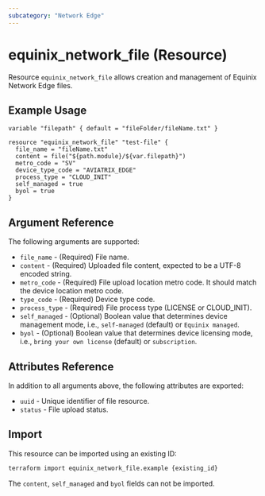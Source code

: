 ```yaml
---
subcategory: "Network Edge"
---
```


# equinix_network_file (Resource)

Resource `equinix_network_file` allows creation and management of Equinix Network Edge files.

## Example Usage

```hcl
variable "filepath" { default = "fileFolder/fileName.txt" }

resource "equinix_network_file" "test-file" {
  file_name = "fileName.txt"
  content = file("${path.module}/${var.filepath}")
  metro_code = "SV"
  device_type_code = "AVIATRIX_EDGE"
  process_type = "CLOUD_INIT"
  self_managed = true
  byol = true
}
```

## Argument Reference

The following arguments are supported:

* `file_name` - (Required) File name.
* `content` - (Required) Uploaded file content, expected to be a UTF-8 encoded string.
* `metro_code` - (Required) File upload location metro code. It should match the device location metro code.
* `type_code` - (Required) Device type code.
* `process_type` - (Required) File process type (LICENSE or CLOUD_INIT).
* `self_managed` - (Optional) Boolean value that determines device management mode, i.e.,
  `self-managed` (default) or `Equinix managed`.
* `byol` - (Optional) Boolean value that determines device licensing mode, i.e.,
  `bring your own license` (default) or `subscription`.

## Attributes Reference

In addition to all arguments above, the following attributes are exported:

* `uuid` - Unique identifier of file resource.
* `status` - File upload status.

## Import

This resource can be imported using an existing ID:

```sh
terraform import equinix_network_file.example {existing_id}
```

The `content`, `self_managed` and `byol` fields can not be imported.

